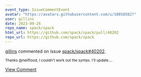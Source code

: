 ```yaml
---
event_type: IssueCommentEvent
avatar: "https://avatars.githubusercontent.com/u/10858582?"
user: gillins
date: 2023-09-26
repo_name: spack/spack
html_url: https://github.com/spack/spack/pull/40202
repo_url: https://github.com/spack/spack
---
```


<a href='https://github.com/gillins' target='_blank'>gillins</a> commented on issue <a href='https://github.com/spack/spack/pull/40202' target='_blank'>spack/spack#40202</a>.

<small>Thanks @neilflood, I couldn't work out the syntax. I'll update....</small>

<a href='https://github.com/spack/spack/pull/40202' target='_blank'>View Comment</a>